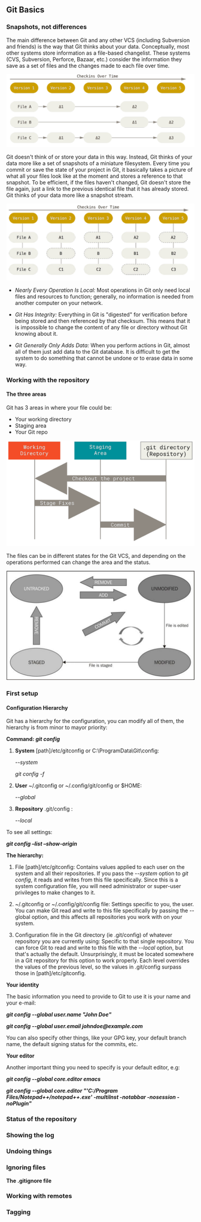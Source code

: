 ## Git Basics

### **Snapshots, not differences**

The main difference between Git and any other VCS (including Subversion and friends) is the way
that Git thinks about your data. Conceptually, most other systems store information as a
file-based changelist. These systems (CVS, Subversion, Perforce, Bazaar, etc.) consider the
information they save as a set of files and the changes made to each file over time.

![Store as differences](img/Differences.png "Differences VCS")

Git doesn't think of or store your data in this way. Instead, Git thinks of your data more
like a set of snapshots of a miniature filesystem. Every time you commit or save the state
of your project in Git, it basically takes a picture of what all your files look like at the
moment and stores a reference to that snapshot. To be efficient, if the files haven't changed,
Git doesn't store the file again, just a link to the previous identical file that it has already
stored. Git thinks of your data more like a snapshot stream.

![Snapshots from Git](img/Git-store.png "Git snapshots")

- _Nearly Every Operation Is Local:_
  Most operations in Git only need local files and resources to function; generally, no
  information is needed from another computer on your network.

- _Git Has Integrity:_
  Everything in Git is "digested" for verification before being stored and then referenced
  by that checksum. This means that it is impossible to change the content of any file or
  directory without Git knowing about it.

- _Git Generally Only Adds Data:_
  When you perform actions in Git, almost all of them just add data to the Git database.
  It is difficult to get the system to do something that cannot be undone or to erase data in
  some way.

### Working with the repository

#### The three areas

Git has 3 areas in where your file could be:

- Your working directory
- Staging area
- Your Git repo

![The 3 areas in Git](img/3_areas.png "The 3 areas")

The files can be in different states for the Git VCS, and depending on the operations performed
can change the area and the status.

![File status](img/File_states.png "Status for the files")

### First setup

#### Configuration Hierarchy

Git has a hierarchy for the configuration, you can modify all of them, the hierarchy is from
minor to mayor priority:

**Command: _git config_**

1. **System** [path]/etc/gitconfig or C:\ProgramData\Git\config:

   _--system_

   _git config -f <file>_

2. **User** ~/.gitconfig or ~/.config/git/config or $HOME:

   _--global_

3. **Repository** .git/config :

   _--local_

To see all settings:

**_git config –list –show-origin_**

**The hierarchy:**

1. File [path]/etc/gitconfig:
   Contains values applied to each user on the system and all their repositories. If you pass
   the _--system_ option to _git config_, it reads and writes from this file specifically.
   Since this is a system configuration file, you will need administrator or super-user
   privileges to make changes to it.

2. ~/.gitconfig or ~/.config/git/config file:
   Settings specific to you, the user. You can make Git read and write to this file
   specifically by passing the --global option, and this affects all repositories you work
   with on your system.

3. Configuration file in the Git directory (ie .git/config) of whatever repository you are currently using:
   Specific to that single repository. You can force Git to read and write to this file with
   the _--local_ option, but that's actually the default. Unsurprisingly, it must be located
   somewhere in a Git repository for this option to work properly. Each level overrides the
   values of the previous level, so the values in .git/config surpass those in [path]/etc/gitconfig.

**Your identity**

The basic information you need to provide to Git to use it is your name and your e-mail:

**_git config --global user.name "John Doe"_**

**_git config --global user.email johndoe@example.com_**

You can also specify other things, like your GPG key, your default branch name, the default
signing status for the commits, etc.

**Your editor**

Another important thing you need to specify is your default editor, e.g:

**_git config --global core.editor emacs_**

**_git config --global core.editor "'C:/Program Files/Notepad++/notepad++.exe' -multiInst -notabbar -nosession -noPlugin"_**


### Status of the repository

### Showing the log

### Undoing things

### Ignoring files

**The .gitignore file**

### Working with remotes

### Tagging
